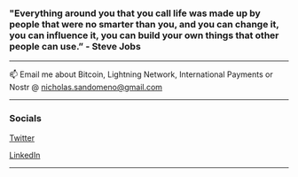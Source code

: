 ### "Everything around you that you call life was made up by people that were no smarter than you, and you can change it, you can influence it, you can build your own things that other people can use.” - Steve Jobs
---

📫 Email me about Bitcoin, Lightning Network, International Payments or Nostr @ nicholas.sandomeno@gmail.com 

---

### Socials

[ Twitter ](https://twitter.com/NickSandomeno)

[ LinkedIn ](https://www.linkedin.com/in/nicholas-sandomeno-5858b5125/)

---

<!--
**Nsandomeno/Nsandomeno** is a ✨ _special_ ✨ repository because its `README.md` (this file) appears on your GitHub profile.

Here are some ideas to get you started:

- 🔭 I’m currently working on ...
- 🌱 I’m currently learning ...
- 👯 I’m looking to collaborate on ...
- 🤔 I’m looking for help with ...
- 💬 Ask me about ...
- 📫 How to reach me: ...
- 😄 Pronouns: ...
- ⚡ Fun fact: ...
-->
